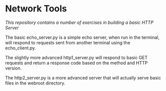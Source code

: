 # Network Tools

*This repository contains a number of exercises in building a basic HTTP Server*


The basic echo_server.py is a simple echo server, when run in the terminal, will respond to requests sent from another terminal using the echo_client.py.

The slightly more advanced http1_server.py will respond to basic GET requests and return a response code based on the method and HTTP version.

The http2_server.py is a more advanced server that will actually serve basic files in the webroot directory.
